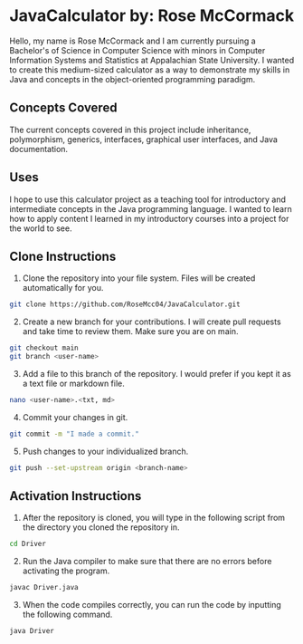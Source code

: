 # JavaCalculator by: Rose McCormack

Hello, my name is Rose McCormack and I am currently pursuing a Bachelor's of Science in Computer Science with minors in Computer Information Systems and Statistics at Appalachian State University. I wanted to create this medium-sized calculator as a way to demonstrate my skills in Java and concepts in the object-oriented programming paradigm. 

## Concepts Covered

The current concepts covered in this project include inheritance, polymorphism, generics, interfaces, graphical user interfaces, and Java documentation. 

## Uses

I hope to use this calculator project as a teaching tool for introductory and intermediate concepts in the Java programming language. I wanted to learn how to apply content I learned in my introductory courses into a project for the world to see. 

## Clone Instructions

1. Clone the repository into your file system. Files will be created automatically for you.
```bash
git clone https://github.com/RoseMcc04/JavaCalculator.git
```

2. Create a new branch for your contributions. I will create pull requests and take time to review them. Make sure you are on main.
```bash
git checkout main
git branch <user-name> 
```

3. Add a file to this branch of the repository. I would prefer if you kept it as a text file or markdown file.
```bash
nano <user-name>.<txt, md>
```

4. Commit your changes in git. 
```bash
git commit -m "I made a commit."
```

5. Push changes to your individualized branch. 
```bash
git push --set-upstream origin <branch-name>
```

## Activation Instructions

1. After the repository is cloned, you will type in the following script from the directory you cloned the repository in.
```bash
cd Driver
```
2. Run the Java compiler to make sure that there are no errors before activating the program.
```bash
javac Driver.java
```

3. When the code compiles correctly, you can run the code by inputting the following command.
```bash
java Driver
```